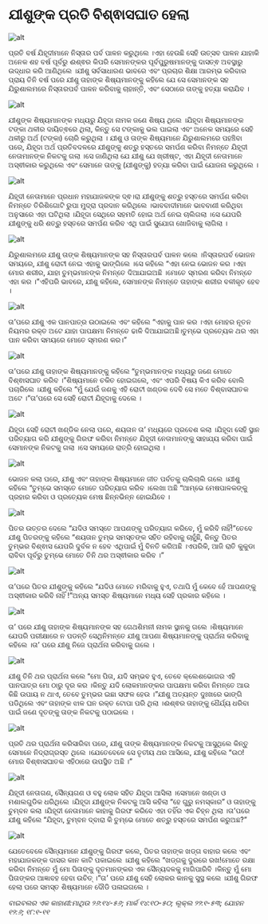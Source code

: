 # ଯୀଶୁଙ୍କ ପ୍ରତି ବିଶ୍ଵାସଘାତ ହେଲା

![alt](https://cdn.door43.org/obs/jpg/360px/obs-en-38-01.jpg)

ପ୍ରତି ବର୍ଷ ଯିହୂଦୀମାନେ ନିସ୍ତାର ପର୍ବ ପାଳନ କରୁଥିଲେ ।ଏହା ହେଉଛି ସେହି ଉତ୍ସବ ପାଳନ ଯାହାକି ଅନେକ ଶହ ବର୍ଷ ପୂର୍ବରୁ ଈଶ୍ଵର କିପରି ସେମାନଙ୍କର ପୂର୍ବପୁରୁଷମାନଙ୍କୁ ଦାସତ୍ଵ ଅବସ୍ଥାରୁ ଉଦ୍ଧାର କରି ଆଣିଥିଲେ ।ଯୀଶୁ ସର୍ବସାଧାରଣ ଭାବରେ ଏବଂ ପ୍ରଚାର ଶିକ୍ଷା ଆରମ୍ଭ କରିବାର ପ୍ରାୟ ତିନି ବର୍ଷ ପରେ ଯୀଶୁ ତାହାଙ୍କ ଶିଷ୍ୟମାନଙ୍କୁ କହିଲେ ଯେ ସେ ସେମାନଙ୍କ ସହ ଯିରୁଶାଲମରେ ନିସ୍ତାରପର୍ବ ପାଳନ କରିବାକୁ ଚାହାନ୍ତି, ଏବଂ ସେଠାରେ ତାଙ୍କୁ ହତ୍ୟା କରାଯିବ ।

![alt](https://cdn.door43.org/obs/jpg/360px/obs-en-38-02.jpg)

ଯୀଶୁଙ୍କ ଶିଷ୍ୟମାନଙ୍କ ମଧ୍ୟରୁ ଯିହୂଦା ନାମକ ଜଣେ ଶିଷ୍ୟ ଥିଲେ ।ଯିହୂଦା ଶିଷ୍ୟମାନଙ୍କ ଟଙ୍କା ଥଳୀର ଦାୟିତ୍ଵରେ ଥିଲା, କିନ୍ତୁ ସେ  ଟଙ୍କାକୁ ଭଲ ପାଇଲା ଏବଂ ଅନେକ ସମୟରେ ସେହି ଥଳୀରୁ ଅର୍ଥ (ଟଙ୍କା) ଚୋରି କରୁଥିଲା । ଯୀଶୁ ଓ ତାଙ୍କ ଶିଷ୍ୟମାନେ ଯିରୁଶାଲମରେ ପହଞ୍ଚିବା ପରେ, ଯିହୂଦା ଅର୍ଥ ପ୍ରତିବଦଳରେ ଯୀଶୁଙ୍କୁ ଶତ୍ରୁ ହସ୍ତରେ ସମର୍ପଣ କରିବା ନିମନ୍ତେ ଯିହୂଦୀ ନେତାମାନଙ୍କ ନିକଟକୁ ଗଲା ।ସେ ଜାଣିଥିଲା ଯେ ଯୀଶୁ ଯେ ଖ୍ରୀଷ୍ଟ, ଏହା ଯିହୂଦୀ ନେତାମାନେ ଅସ୍ଵୀକାର କରୁଥିଲେ ଏବଂ ସେମାନେ ତାଙ୍କୁ (ଯୀଶୁଙ୍କୁ) ହତ୍ୟା କରିବା ପାଇଁ ଯୋଜନା କରୁଥିଲେ ।

![alt](https://cdn.door43.org/obs/jpg/360px/obs-en-38-03.jpg)

 ଯିହୂଦୀ ନେତାମାନେ ପ୍ରଧାନ ମହାଯାଜକଙ୍କ ଦ୍ଵ।ରା ଯୀଶୁଙ୍କୁ ଶତ୍ରୁ ହସ୍ତରେ ସମର୍ପଣ କରିବା ନିମନ୍ତେ ତିରିଶିଗୋଟି ରୁପା ମୁଦ୍ରା ପ୍ରଦାନ କରିଥିଲେ ।ଭାବବାଦୀମାନେ ଭାବବାଣୀ କରିଥିବା ଅନୁସାରେ ଏହା ଘଟିଥିଲା ।ଯିହୂଦା ସେଥିରେ ସହମତି ହୋଇ ଅର୍ଥ ନେଇ ଚାଲିଗଲା ।ସେ ଯେପରି ଯୀଶୁଙ୍କୁ ଧରି ଶତ୍ରୁ ହସ୍ତରେ ସମର୍ପଣ କରିବ  ଏଥି ପାଇଁ ସୁଯୋଗ ଖୋଜିବାକୁ ଲାଗିଲା ।

![alt](https://cdn.door43.org/obs/jpg/360px/obs-en-38-04.jpg)

ଯିରୁଶାଲମରେ ଯୀଶୁ ତାଙ୍କ ଶିଷ୍ୟମାନଙ୍କ ସହ ନିସ୍ତାରପର୍ବ ପାଳନ କଲେ ।ନିସ୍ତାରପର୍ବ ଭୋଜନ ସମୟରେ, ଯୀଶୁ ରୋଟୀ ନେଇ ଏହାକୁ ଭାଙ୍ଗିଲେ ।ସେ କହିଲେ “ଏହା ନେଇ ଭୋଜନ କର ।ଏହା ମୋର ଶରୀର, ଯାହା ତୁମ୍ଭମାନଙ୍କ ନିମନ୍ତେ ଦିଆଯାଇଅଛି ।ମୋତେ ସ୍ମରଣ କରିବା ନିମନ୍ତେ ଏହା କର ।”ଏହିପରି ଭାବରେ, ଯୀଶୁ କହିଲେ, ସେମାନଙ୍କ ନିମନ୍ତେ ତାହାଙ୍କ ଶରୀର ବଳୀକୃତ ହେବ ।

![alt](https://cdn.door43.org/obs/jpg/360px/obs-en-38-05.jpg)

ତା’ପରେ ଯୀଶୁ ଏକ ପାନପାତ୍ର ଉଠାଇଲେ ଏବଂ  କହିଲେ “ଏହାକୁ ପାନ କର ।ଏହା ମୋହର ନୂତନ ନିୟମର ରକ୍ତ ଅଟେ ଯାହା ପାପକ୍ଷମା ନିମନ୍ତେ ଢାଳି ଦିଆଯାଇଅଛି।ତୁମ୍ଭେ ପ୍ରତ୍ୟେକ ଥର ଏହା ପାନ କରିବା ସମୟରେ ମୋତେ ସ୍ମରଣ କର।”

![alt](https://cdn.door43.org/obs/jpg/360px/obs-en-38-06.jpg)

ତା’ପରେ ଯୀଶୁ ତାହାଙ୍କ ଶିଷ୍ୟମାନଙ୍କୁ କହିଲେ “ତୁମ୍ଭମାନଙ୍କ ମଧ୍ୟରୁ ଜଣେ ମୋତେ ବିଶ୍ଵାସଘାତ କରିବ ।”ଶିଷ୍ୟମାନେ ଚକିତ ହୋଇଗଲେ, ଏବଂ ଏପରି ବିଷୟ କିଏ କରିବ ବୋଲି ପଚାରିଲେ ।ଯୀଶୁ କହିଲେ “ମୁଁ ଯେଉଁ ଜଣକୁ ଏହି ରୋଟୀ ଖଣ୍ଡକ ଦେବି ସେ ମତେ ବିଶ୍ବାସଘାତକ ଅଟେ ।”ତା’ପରେ ସେ ସେହି ରୋଟୀ ଯିହୂଦାକୁ ଦେଲେ ।

![alt](https://cdn.door43.org/obs/jpg/360px/obs-en-38-07.jpg)

ଯିହୂଦା ସେହି ରୋଟୀ ଖଣ୍ଡିକ ନେଲା ପରେ, ଶୟତାନ ତା’ ମଧ୍ୟରେ ପ୍ରବେଶ କଲା ।ଯିହୂଦା ସେହି ସ୍ଥାନ ପରିତ୍ୟାଗ କରି ଯୀଶୁଙ୍କୁ ଗିରଫ କରିବା ନିମନ୍ତେ ଯିହୂଦୀ ନେତାମାନଙ୍କୁ ସାହାଯ୍ୟ କରିବା ପାଇଁ ସେମାନଙ୍କ ନିକଟକୁ ଗଲା ।ସେ ସମୟରେ ରାତ୍ରି ହୋଇଥିଲା ।

![alt](https://cdn.door43.org/obs/jpg/360px/obs-en-38-08.jpg)

ଭୋଜନ କଲା ପରେ, ଯୀଶୁ ଏବଂ ତାହାଙ୍କ ଶିଷ୍ୟମାନେ ଜୀତ ପର୍ବତକୁ ଚାଲିଚାଲି ଗଲେ ।ଯୀଶୁ କହିଲେ “ତୁମ୍ଭେ ସମସ୍ତେ ମୋତେ ପରିତ୍ୟାଗ କରିବ ।ଲେଖା ଅଛି “ଆମ୍ଭେ ମେଷପାଳକଙ୍କୁ ପ୍ରହାର କରିବା ଓ ପ୍ରତ୍ୟେକ ମେଷ ଛିନ୍ନଭିନ୍ନ ହୋଇଯିବେ ।

![alt](https://cdn.door43.org/obs/jpg/360px/obs-en-38-09.jpg)

ପିତର ଉତ୍ତର ଦେଲେ “ଯଦିଓ ସମସ୍ତେ ଆପଣଙ୍କୁ ପରିତ୍ୟାଗ କରିବେ, ମୁଁ କରିବି ନାହିଁ!”ତେବେ ଯୀଶୁ ପିତରଙ୍କୁ କହିଲେ “ଶୟତାନ ତୁମ୍ଭ ସମସ୍ତଙ୍କ ସହିତ ରହିବାକୁ ଚାହୁଁଛି, କିନ୍ତୁ ପିତର ତୁମ୍ଭର ବିଶ୍ଵାସ ଯେପରି ଦୁର୍ବଳ ନ ହେବ ଏଥିପାଇଁ ମୁଁ ବିନତି କରିଅଛି ।ଏପରିକି, ଆଜି ରାତି କୁକୁଡା ରାବିବା ପୂର୍ବରୁ ତୁମ୍ଭେ ମୋତେ ତିନି ଥର ଅସ୍ଵୀକାର କରିବ ।”

![alt](https://cdn.door43.org/obs/jpg/360px/obs-en-38-10.jpg)

ତା’ପରେ ପିତର ଯୀଶୁଙ୍କୁ କହିଲେ “ଯଦିଓ ମୋତେ ମରିବାକୁ ହୁଏ, ତଥାପି ମୁଁ କେବେ ହେଁ ଆପଣଙ୍କୁ ଅସ୍ଵୀକାର କରିବି ନାହିଁ !”ଅନ୍ୟ ସମସ୍ତ ଶିଷ୍ୟମାନେ ମଧ୍ୟ ସେହି ପ୍ରକାର କହିଲେ ।

![alt](https://cdn.door43.org/obs/jpg/360px/obs-en-38-11.jpg)

ତା’ ପରେ ଯୀଶୁ ତାହାଙ୍କ ଶିଷ୍ୟମାନଙ୍କ ସହ ଗେଥଶିମନୀ ନାମକ ସ୍ଥାନକୁ ଗଲେ ।ଶିଷ୍ୟମାନେ ଯେପରି ପରୀକ୍ଷାରେ ନ ପଡନ୍ତି ସେଥିନିମନ୍ତେ ଯୀଶୁ ଆପଣା ଶିଷ୍ୟମାନଙ୍କୁ ପ୍ରାର୍ଥନା କରିବାକୁ କହିଲେ ।ତା’ ପରେ ଯୀଶୁ ନିଜେ ପ୍ରାର୍ଥନା କରିବାକୁ ଗଲେ ।

![alt](https://cdn.door43.org/obs/jpg/360px/obs-en-38-12.jpg)

ଯୀଶୁ ତିନି ଥର ପ୍ରାର୍ଥନା କଲେ “ମୋ ପିତା, ଯଦି ସମ୍ଭବ ହୁଏ, ତେବେ କ୍ଲେଶଭୋଗର ଏହି ପାନପାତ୍ର ମୋ ଠାରୁ ଦୂର କର ।କିନ୍ତୁ ଯଦି ଲୋକମାନଙ୍କର ପାପକ୍ଷମା କରିବା ନିମନ୍ତେ ଆଉ କିଛି ଉପାୟ ନ ଥାଏ, ତେବେ ତୁମ୍ଭର ଇଛା ସଫଳ ହେଉ ।”ଯୀଶୁ ଅତ୍ୟନ୍ତ ଦୁଃଖରେ ଭାଙ୍ଗି ପଡିଥିଲେ ଏବଂ ତାହାଙ୍କ ଝାଳ ଘନ ରକ୍ତ ଟୋପା ପରି ଥିଲା ।ଈଶ୍ଵର ତାହାଙ୍କୁ ଧୈର୍ଯ୍ୟ ଧରିବା ପାଇଁ ଜଣେ ଦୂତଙ୍କୁ ତାଙ୍କ ନିକଟକୁ ପଠାଇଲେ ।

![alt](https://cdn.door43.org/obs/jpg/360px/obs-en-38-13.jpg)

ପ୍ରତି ଥର ପ୍ରାର୍ଥନା କରିସାରିବା ପରେ, ଯୀଶୁ ତାଙ୍କ ଶିଷ୍ୟମାନଙ୍କ ନିକଟକୁ ଆସୁଥିଲେ କିନ୍ତୁ ସେମାନେ ନିଦ୍ରାଗ୍ରସ୍ତ ଥିଲେ ।ଯେତେବେଳେ ସେ ତୃତୀୟ ଥର ଆସିଲେ, ଯୀଶୁ କହିଲେ “ଉଠ!ମୋର ବିଶ୍ଵାସଘାତକ ଏହିଠାରେ ଉପସ୍ଥିତ ଅଛି ।”

![alt](https://cdn.door43.org/obs/jpg/360px/obs-en-38-14.jpg)

ଯିହୂଦୀ ନେତାଗଣ, ସୈନ୍ୟଗଣ ଓ ବହୁ ଲୋକ ସହିତ ଯିହୂଦା ଆସିଲା ।ସେମାନେ ଖଣ୍ଡା ଓ ମଶାଲଗୁଡିକ ଧରିଥିଲେ ।ଯିହୂଦା ଯୀଶୁଙ୍କ ନିକଟକୁ ଆସି କହିଲା “ହେ ଗୁରୁ ନମସ୍କାର” ଓ ତାହାଙ୍କୁ ଚୁମ୍ବନ କଲା ।ଯିହୂଦୀ ନେତାମାନେ କାହାକୁ ଗିରଫ କରିବେ ଏହା ତହିଁର ଏକ ଚିହ୍ନ ଥିଲା ।ତା’ପରେ ଯୀଶୁ କହିଲେ “ଯିହୂଦା, ଚୁମ୍ବନ ଦ୍ବାରା କି ତୁମ୍ଭେ ମୋତେ ଶତ୍ରୁ ହସ୍ତରେ ସମର୍ପଣ କରୁଅଛ?”

![alt](https://cdn.door43.org/obs/jpg/360px/obs-en-38-15.jpg)

ଯେତେବେଳେ ସୈନ୍ୟମାନେ ଯୀଶୁଙ୍କୁ ଗିରଫ କଲେ, ପିତର ତାହାଙ୍କ ଖଡ୍ଗ ବାହାର କଲେ ଏବଂ ମହାଯାଜକଙ୍କ ଦାସର କାନ କାଟି ପକାଇଲେ ।ଯୀଶୁ କହିଲେ “ଖଡ୍ଗକୁ ଦୁରରେ ରଖ!ମୋତେ ରକ୍ଷା କରିବା ନିମନ୍ତେ ମୁଁ ମୋ ପିତାଙ୍କୁ ଦୂତମାନଙ୍କର ଏକ ସୈନ୍ୟଦଳକୁ ମାଗିପାରିବି ।କିନ୍ତୁ ମୁଁ ମୋ ପିତାଙ୍କର ଆଜ୍ଞାବହ ହେବା ଉଚିତ୍ ।”ତା’ ପରେ ଯୀଶୁ ସେହି ଲୋକର କାନକୁ ସୁସ୍ଥ କଲେ ।ଯୀଶୁ ଗିରଫ ହେଲା ପରେ ସମସ୍ତ ଶିଷ୍ୟମାନେ ଦୌଡି ପଳାଇଗଲେ ।

_ବାଇବଲର ଏକ କାହାଣୀ:ମାଥିଉ ୨୬:୧୪-୫୬; ମାର୍କ ୧୪:୧୦-୫୦; ଲୂକ୍ଲ ୨୨:୧-୫୩; ଯୋହନ ୧୨:୬; ୧୮:୧-୧୧_